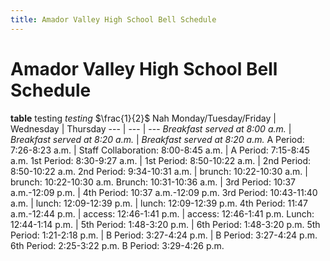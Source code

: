 ```yaml
---
title: Amador Valley High School Bell Schedule
---
```


# Amador Valley High School Bell Schedule

**table** testing *testing* $\frac{1}{2}$ Nah
Monday/Tuesday/Friday | Wednesday | Thursday
--- | --- | ---
*Breakfast served at 8:00 a.m.* | *Breakfast served at 8:20 a.m.* | *Breakfast served at 8:20 a.m.*
A Period: 7:26-8:23 a.m. | Staff Collaboration: 8:00-8:45 a.m. | A Period: 7:15-8:45 a.m.
1st Period: 8:30-9:27 a.m. | 1st Period: 8:50-10:22 a.m. | 2nd Period: 8:50-10:22 a.m.
2nd Period: 9:34-10:31 a.m. | brunch: 10:22-10:30 a.m. | brunch: 10:22-10:30 a.m.
Brunch: 10:31-10:36 a.m. | 3rd Period: 10:37 a.m.-12:09 p.m. | 4th Period: 10:37 a.m.-12:09 p.m.
3rd Period: 10:43-11:40 a.m. | lunch: 12:09-12:39 p.m. | lunch: 12:09-12:39 p.m.
4th Period: 11:47 a.m.-12:44 p.m. | access: 12:46-1:41 p.m. | access: 12:46-1:41 p.m.
Lunch: 12:44-1:14 p.m. | 5th Period: 1:48-3:20 p.m. | 6th Period: 1:48-3:20 p.m.
5th Period: 1:21-2:18 p.m. | B Period: 3:27-4:24 p.m. | B Period: 3:27-4:24 p.m.
6th Period: 2:25-3:22 p.m.
B Period: 3:29-4:26 p.m.